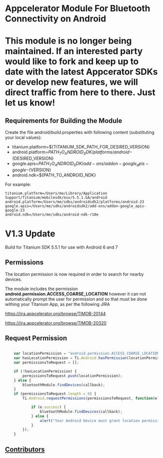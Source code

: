 # Appcelerator Module For Bluetooth Connectivity on Android

# This module is no longer being maintained.  If an interested party would like to fork and keep up to date with the latest Appcerator SDKs or develop new features, we will direct traffic from here to there. Just let us know!

## Requirements for Building the Module
Create the file android/build.properties with following content (substituting your local values):

* titanium.platform=${TITANIUM_SDK_PATH_FOR_DESIRED_VERSION}
* android.platform=${PATH_TO_ANDROID_SDK}/platforms/android-${DESIRED_VERSION}
* google.apis=${PATH_TO_ANDROID_SDK}/add-ons/addon-google_apis-google-${VERSION}
* android.ndk=${PATH_TO_ANDROID_NDK}

For example:

```
titanium.platform=/Users/me/Library/Application Support/Titanium/mobilesdk/osx/5.5.1.GA/android
android.platform=/Users/me/sdks/androidsdk2/platforms/android-23
google.apis=/Users/me/sdks/androidsdk2/add-ons/addon-google_apis-google-23
android.ndk=/Users/me/sdks/android-ndk-r10e
```

# V1.3 Update
Build for Titanium SDK 5.5.1 for use with Android 6 and 7

## Permissions
The location permission is now required in order to search for nearby devices.

The module includes the permission **android.permission.ACCESS_COARSE_LOCATION** however it can not automatically prompt the user for permission and so that must be done withing your Titanium App, as per the following JIRA

https://jira.appcelerator.org/browse/TIMOB-20144

https://jira.appcelerator.org/browse/TIMOB-20320

## Request Permission

```javascript

    var locationPermission = "android.permission.ACCESS_COARSE_LOCATION";
    var hasLocationPermission = Ti.Android.hasPermission(locationPermission);
    var permissionsToRequest = [];

    if (!hasLocationPermission) {
        permissionsToRequest.push(locationPermission);
    } else {
        bluetoothModule.findDevices(callback);
    }
    if (permissionsToRequest.length > 0) {
        Ti.Android.requestPermissions(permissionsToRequest, function(e) {

            if (e.success) {
                bluetoothModule.findDevices(callback);
            } else {
                alert("Your Android Device must grant location permission in order to search for devices");
            }
        });
    }
```

## [Contributors](https://github.com/eyesore/appc-android-bluetooth/graphs/contributors)
